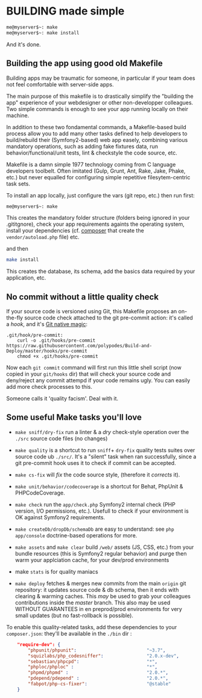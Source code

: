 # BUILDING made simple


```bash
me@myserver$~: make
me@myserver$~: make install
```

And it's done.

## Building the app using good old Makefile


Building apps may be traumatic for someone, in particular if your team does not feel comfortable with server-side apps. 

The main purpose of this makefile is to drastically simplify the "building the app" experience of your webdesigner or other non-developper colleagues. Two simple commands is enough to see your app running locally on their machine.

In addition to these two fondamental commands, a Makefile-based build process allow you to add many other tasks defined to help developers to build/rebuild their (Symfony2-based) web app easely, combining various mandatory operations, such as adding fake fixtures data, run behavior/functional/unit tests, lint & checkstyle the code source, etc.

Makefile is a damn simple 1977 technology coming from C language developers toolbelt. Often imitated
(Gulp, Grunt, Ant, Rake, Jake, Phake, etc.) but never equalled for configuring simple repetitive filesytem-centric task sets.

To install an app locally, just configure the vars (git repo, etc.) then run first:

```bash
me@myserver$~: make
```

This creates the mandatory folder structure (folders being ignored in your .gititgnore), check your app requirements againts the operating system, install your dependencies (cf. [composer](http://getcomposer.org) that create the `vendor/autoload.php` file) etc.  

and then

```bash
make install
```

This creates the database, its schema, add the basics data required by your application, etc.


## No commit without a little quality check

If your source code is versioned using Git, this Makefile proposes an on-the-fly source code check attached to the git pre-commit action: it's called a _hook_, and it's [Git native magic](http://git-scm.com/book/en/Customizing-Git-Git-Hooks):

```
.git/hook/pre-commit:
   	curl -o .git/hooks/pre-commit https://raw.githubusercontent.com/polypodes/Build-and-Deploy/master/hooks/pre-commit
   	chmod +x .git/hooks/pre-commit
```

Now each `git commit` command will first run this little shell script (now copied in your `git/hooks` dir) that will check your source code and deny/reject any commit attempd if your code remains ugly. You can easily add more check processes to this.

Someone calls it 'quality facism'. Deal with it.


## Some useful Make tasks you'll love

- `make sniff/dry-fix` run a linter & a _dry_ check-style operation over the `./src` source code files (no changes)

- `make quality` is a shortcut to run `sniff`+ `dry-fix` quality tests suites over source code ub `./src/`. It's a "silent" task when ran successfully,
since a git pre-commit hook uses it to check if commit can be accepted.

- `make cs-fix` will _fix_ the code source style, (therefore it _corrects_ it).

- `make unit/behavior/codecoverage` is a shortcut for Behat, PhpUnit & PHPCodeCoverage.

- `make check` run the `app/check.php` Symfony2 internal check (PHP version, I/O permissions, etc.). Usefull to check
if your environment is OK against Symfony2 requirements.

- `make createDb/dropDb/schemaDb` are easy to understand: see `php app/console` doctrine-based operations for more.

- `make assets` and `make clear` build `/web/` assets (JS, CSS, etc.) from your bundle resources (this is Symfony2 regular behavior)
and purge then warm your applciation cache, for your dev/prod environments

- make `stats` is for quality maniacs

- `make deploy` fetches & merges new commits from the main `origin` git repository: it updates source code & db schema,
then it ends with clearing & warming caches. This _may_ be used to grab your colleagues contributions inside the _master_ branch.
This also may be used WITHOUT GUARANTEES in en preprod/prod environments for very small updates (but no fast-rollback is possible).

To enable this quality-related tasks, add these dependencies to your `composer.json`: they'll be available in the `./bin` dir :

```json
    "require-dev": {
        "phpunit/phpunit":                          "~3.7",
        "squizlabs/php_codesniffer":                "2.0.x-dev",
        "sebastian/phpcpd":                         "*",
        "phploc/phploc" :                           "*",
        "phpmd/phpmd" :                             "2.0.*",
        "pdepend/pdepend" :                         "2.0.*",
        "fabpot/php-cs-fixer":                      "@stable"
    }
```


